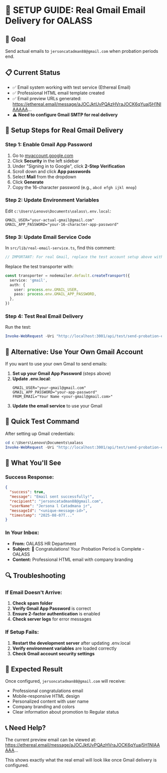 # 📧 SETUP GUIDE: Real Gmail Email Delivery for OALASS

## 🎯 Goal
Send actual emails to `jersoncatadman88@gmail.com` when probation periods end.

## 📋 Current Status
- ✅ Email system working with test service (Ethereal Email)
- ✅ Professional HTML email template created
- ✅ Email preview URLs generated: https://ethereal.email/message/aJOCJktUvPQAzHVraJOCK6qYuaj5H1NIAAAAA...
- ⚠️ **Need to configure Gmail SMTP for real delivery**

## 🔧 Setup Steps for Real Gmail Delivery

### Step 1: Enable Gmail App Password
1. Go to [myaccount.google.com](https://myaccount.google.com)
2. Click **Security** in the left sidebar
3. Under "Signing in to Google", click **2-Step Verification**
4. Scroll down and click **App passwords**
5. Select **Mail** from the dropdown
6. Click **Generate**
7. Copy the 16-character password (e.g., `abcd efgh ijkl mnop`)

### Step 2: Update Environment Variables
Edit `c:\Users\Lenovo\Documents\oalass\.env.local`:
```
GMAIL_USER="your-actual-gmail@gmail.com"
GMAIL_APP_PASSWORD="your-16-character-app-password"
```

### Step 3: Update Email Service Code
In `src/lib/real-email-service.ts`, find this comment:
```typescript
// IMPORTANT: For real Gmail, replace the test account setup above with:
```

Replace the test transporter with:
```typescript
const transporter = nodemailer.default.createTransport({
  service: 'gmail',
  auth: {
    user: process.env.GMAIL_USER,
    pass: process.env.GMAIL_APP_PASSWORD,
  },
})
```

### Step 4: Test Real Email Delivery
Run the test:
```powershell
Invoke-WebRequest -Uri "http://localhost:3001/api/test/send-probation-email" -Method POST
```

## 📧 Alternative: Use Your Own Gmail Account

If you want to use your own Gmail to send emails:

1. **Set up your Gmail App Password** (steps above)
2. **Update .env.local**:
   ```
   GMAIL_USER="your-gmail@gmail.com"
   GMAIL_APP_PASSWORD="your-app-password"
   FROM_EMAIL="Your Name <your-gmail@gmail.com>"
   ```
3. **Update the email service** to use your Gmail

## 🚀 Quick Test Command

After setting up Gmail credentials:
```powershell
cd c:\Users\Lenovo\Documents\oalass
Invoke-WebRequest -Uri "http://localhost:3001/api/test/send-probation-email" -Method POST
```

## 📱 What You'll See

### Success Response:
```json
{
  "success": true,
  "message": "Email sent successfully!",
  "recipient": "jersoncatadman88@gmail.com",
  "userName": "Jersona l Catadmana jr",
  "messageId": "<unique-message-id>",
  "timestamp": "2025-08-07T..."
}
```

### In Your Inbox:
- **From:** OALASS HR Department
- **Subject:** 🎉 Congratulations! Your Probation Period is Complete - OALASS
- **Content:** Professional HTML email with company branding

## 🔍 Troubleshooting

### If Email Doesn't Arrive:
1. **Check spam folder**
2. **Verify Gmail App Password** is correct
3. **Ensure 2-factor authentication** is enabled
4. **Check server logs** for error messages

### If Setup Fails:
1. **Restart the development server** after updating .env.local
2. **Verify environment variables** are loaded correctly
3. **Check Gmail account security settings**

## 🎉 Expected Result

Once configured, `jersoncatadman88@gmail.com` will receive:
- Professional congratulations email
- Mobile-responsive HTML design
- Personalized content with user name
- Company branding and colors
- Clear information about promotion to Regular status

## 📞 Need Help?

The current preview email can be viewed at:
https://ethereal.email/message/aJOCJktUvPQAzHVraJOCK6qYuaj5H1NIAAAAA...

This shows exactly what the real email will look like once Gmail delivery is configured.
